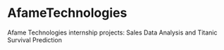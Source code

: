 # AfameTechnologies
Afame Technologies internship projects: Sales Data Analysis and Titanic Survival Prediction
